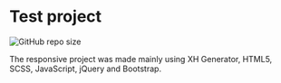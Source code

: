 # Test project
![GitHub repo size](https://img.shields.io/github/repo-size/anmk/test-project?style=plastic)

The responsive project was made mainly using XH Generator, HTML5, SCSS, JavaScript, jQuery and Bootstrap.
